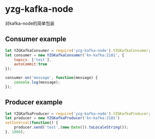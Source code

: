 # yzg-kafka-node
对kafka-node的简单包装

## Consumer example
``` js
let YZGKafkaConsumer = require('yzg-kafka-node').YZGKafkaConsumer;
let consumer = new YZGKafkaConsumer('kn-kafka:2181', {
	topics: ['test'],
	autoCommit:true	
});

consumer.on('message', function(message) {
	console.log(message);	
});
```

## Producer example
``` js
let YZGKafkaProducer = require('yzg-kafka-node').YZGKafkaProducer;
let producer = new YZGKafkaProducer('kn-kafka:2181')
setInterval(function() {
	producer.send('test',(new Date()).toLocaleString());
}, 1000);
```
